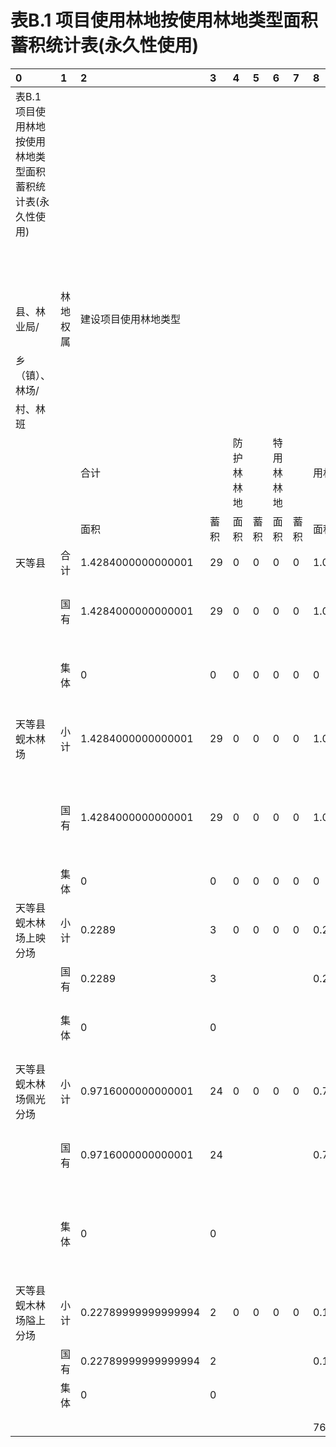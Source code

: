 # 表B.1  项目使用林地按使用林地类型面积蓄积统计表(永久性使用)

|0|1|2|3|4|5|6|7|8|9|10|11|12|13|14|15|16|17|18|19|20|21|22|23|24|
|:------------------------------------------------------------|:---------|:---------------------|:-----|:-----------|:-----|:-----------|:-----|:--------------------|:-------------------|:--------------------|:-----|:--------------------|:-----|:-------|:-----|:----------|:-----|:-----|:--------------|:---------|:--------------------|:--------------------|:--------------------|:--------------------|
|表B.1  项目使用林地按使用林地类型面积蓄积统计表(永久性使用)|||||||||||||||||||||||||
|||||||||||||||||单位：hm2|||||||||
|县、林业局/|林地权属|建设项目使用林地类型|||||||||||||||||||||||
|乡（镇）、林场/|||||||||||||||||||||||||
|村、林班|||||||||||||||||||||||||
|||合计||防护林林地||特用林林地||用材林林地||经济林林地||薪炭林林地||苗圃地||其他林地|||||||||
|||面积|蓄积|面积|蓄积|面积|蓄积|面积|蓄积|面积|蓄积|面积|蓄积|面积|蓄积|面积|蓄积||||||||
|天等县|合计|1.4284000000000001|29|0|0|0|0|1.0959|29|0.25539999999999996|0|0.07709999999999999|0|0|0|0|0||乡|村|经济林林地|薪炭林林地|用材林林地|总计|
||国有|1.4284000000000001|29|0|0|0|0|1.0959|29|0.25539999999999996|0|0.07709999999999999|0|0|0|0|0||蚬木林场|隘上分场||0.07569999999999999|0.15219999999999995|0.22789999999999994|
||集体|0|0|0|0|0|0|0|0|0|0|0|0|0|0|0|0|||佩光分场|0.25539999999999996|0.0014|0.7148000000000002|0.9716000000000002|
|天等县蚬木林场|小计|1.4284000000000001|29|0|0|0|0|1.0959|29|0.25539999999999996|0|0.07709999999999999|0|0|0|0|0|||上映分场|||0.2289|0.2289|
||国有|1.4284000000000001|29|0|0|0|0|1.0959|29|0.25539999999999996|0|0.07709999999999999|0|0|0|0|0||蚬木林场 汇总||0.25539999999999996|0.07709999999999999|1.0959000000000003|1.4284000000000003|
||集体|0|0|0|0|0|0|0|0|0|0|0|0|0|0|0|0||总计||0.25539999999999996|0.07709999999999999|1.0959000000000003|1.4284000000000003|
|天等县蚬木林场上映分场|小计|0.2289|3|0|0|0|0|0.2289|3|0|0|0|0|0|0|0|0||||||||
||国有|0.2289|3|||||0.2289|3||||||||||乡|村|经济林林地|薪炭林林地|用材林林地|总计|
||集体|0|0||||||||||||||||蚬木林场|隘上分场||0|2|2|
|天等县蚬木林场佩光分场|小计|0.9716000000000001|24|0|0|0|0|0.7148000000000002|24|0.25539999999999996|0|0.0014|0|0|0|0|0|||佩光分场|0|0|24|24|
||国有|0.9716000000000001|24|||||0.7148000000000002|24|0.25539999999999996||0.0014||||||||上映分场|||3|3|
||集体|0|0||||||||||||||||蚬木林场 汇总||0|0|29|29|
|天等县蚬木林场隘上分场|小计|0.22789999999999994|2|0|0|0|0|0.15219999999999995|2|0|0|0.07569999999999999|0|0|0|0|0||总计||0|0|29|29|
||国有|0.22789999999999994|2|||||0.15219999999999995|2|||0.07569999999999999|||||||||||||
||集体|0|0||||||||||||||||||||||
||||||||||||||||||||||||||
||||||||||||||||||||||||||
|||||||||76.72220666479977|2030.2436292355083|17.880145617474092|0|5.397647717726126|||||||||||||